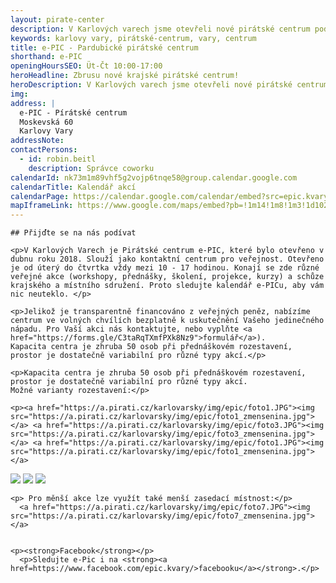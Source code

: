 ```yaml
---
layout: pirate-center
description: V Karlových varech jsme otevřeli nové pirátské centrum pod zkratkou e-PIC. Centrum nabídne akce všeho druhu, cowork a dětský koutek.
keywords: karlovy vary, pirátské-centrum, vary, centrum
title: e-PIC - Pardubické pirátské centrum
shorthand: e-PIC
openingHoursSEO: Üt-Čt 10:00-17:00
heroHeadline: Zbrusu nové krajské pirátské centrum!
heroDescription: V Karlových varech jsme otevřeli nové pirátské centrum pod zkratkou e-PIC.
img: 
address: |
  e-PIC - Pírátské centrum
  Moskevská 60
  Karlovy Vary
addressNote: 
contactPersons:
  - id: robin.beitl
    description: Správce coworku
calendarId: nk73m1m89vhf5g2vojp6tnqe58@group.calendar.google.com
calendarTitle: Kalendář akcí
calendarPage: https://calendar.google.com/calendar/embed?src=epic.kvary%40gmail.com&ctz=Europe%2FPrague
mapIframeLink: https://www.google.com/maps/embed?pb=!1m14!1m8!1m3!1d10250.279531989467!2d15.770466!3d50.0381549!3m2!1i1024!2i768!4f13.1!3m3!1m2!1s0x0%3A0xd4d03352a17e038b!2zUGFyZHVQaUNlIOKAkyBQYXJkdWJpY2vDqSBQaXLDoXRza8OpIGNlbnRydW0!5e0!3m2!1scs!2scz!4v1568565921492!5m2!1scs!2scz
---
```


    ## Přijďte se na nás podívat

    <p>V Karlových Varech je Pirátské centrum e-PIC, které bylo otevřeno v dubnu roku 2018. Slouží jako kontaktní centrum pro veřejnost. Otevřeno je od úterý do čtvrtka vždy mezi 10 - 17 hodinou. Konají se zde různé veřejné akce (workshopy, přednášky, školení, projekce, kurzy) a schůze krajského a místního sdružení. Proto sledujte kalendář e-PICu, aby vám nic neuteklo. </p>

    <p>Jelikož je transparentně financováno z veřejných peněz, nabízíme centrum ve volných chvílích bezplatně k uskutečnění Vašeho jedinečného nápadu. Pro Vaší akci nás kontaktujte, nebo vyplňte <a href="https://forms.gle/C3taRqTXmfPXk8Nz9">formulář</a>).
    Kapacita centra je zhruba 50 osob při přednáškovém rozestavení, prostor je dostatečně variabilní pro různé typy akcí.</p>

    <p>Kapacita centra je zhruba 50 osob při přednáškovém rozestavení, prostor je dostatečně variabilní pro různé typy akcí. 
    Možné varianty rozestavení:</p>
    
    <p><a href="https://a.pirati.cz/karlovarsky/img/epic/foto1.JPG"><img src="https://a.pirati.cz/karlovarsky/img/epic/foto1_zmensenina.jpg"></a> <a href="https://a.pirati.cz/karlovarsky/img/epic/foto3.JPG"><img src="https://a.pirati.cz/karlovarsky/img/epic/foto3_zmensenina.jpg"></a> <a href="https://a.pirati.cz/karlovarsky/img/epic/foto1.JPG"><img src="https://a.pirati.cz/karlovarsky/img/epic/foto1_zmensenina.jpg"></a>
<a href="https://a.pirati.cz/karlovarsky/img/epic/foto4.JPG"><img src="https://a.pirati.cz/karlovarsky/img/epic/foto4_zmensenina.jpg"></a> <a href="https://a.pirati.cz/karlovarsky/img/epic/foto5.JPG"><img src="https://a.pirati.cz/karlovarsky/img/epic/foto5_zmensenina.jpg"></a> <a href="https://a.pirati.cz/karlovarsky/img/epic/foto6.JPG"><img src="https://a.pirati.cz/karlovarsky/img/epic/foto6_zmensenina.jpg"></a></p>
    
    <p> Pro měnší akce lze využít také menší zasedací místnost:</p>
      <a href="https://a.pirati.cz/karlovarsky/img/epic/foto7.JPG"><img src="https://a.pirati.cz/karlovarsky/img/epic/foto7_zmensenina.jpg"></a>

    
    <p><strong>Facebook</strong></p>
      <p>Sledujte e-Pic i na <strong><a href=https://www.facebook.com/epic.kvary/>facebooku</a></strong>.</p>

